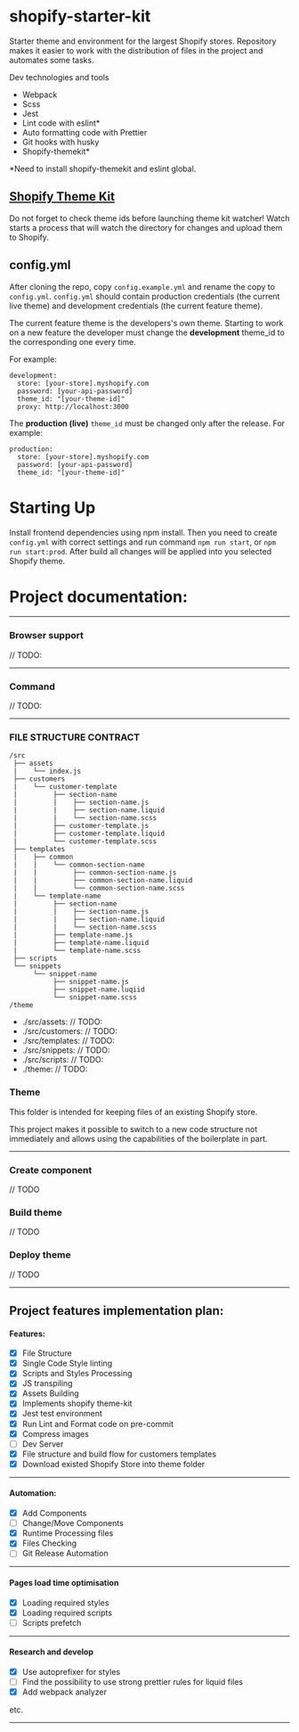 # shopify-starter-kit

Starter theme and environment for the largest Shopify stores. 
Repository makes it easier to work with the distribution of files in the project and automates some tasks.


Dev technologies and tools
- Webpack
- Scss
- Jest
- Lint code with eslint*
- Auto formatting code with Prettier
- Git hooks with husky
- Shopify-themekit*

*Need to install shopify-themekit and eslint global.

## [Shopify Theme Kit](https://shopify.dev/tools/theme-kit)

Do not forget to check theme ids before launching theme kit watcher!
Watch starts a process that will watch the directory for changes and upload them to Shopify.

## config.yml

After cloning the repo, copy `config.example.yml` and rename the copy to `config.yml`.
`config.yml` should contain production credentials (the current live theme) and development credentials (the current feature theme).

The current feature theme is the developers's own theme. Starting to work on a new feature the developer must change the **development** theme_id to the corresponding one every time.

For example:

```
development:
  store: [your-store].myshopify.com
  password: [your-api-password]
  theme_id: "[your-theme-id]"
  proxy: http://localhost:3000
```

The **production (live)** `theme_id` must be changed only after the release.
For example:

```
production:
  store: [your-store].myshopify.com
  password: [your-api-password]
  theme_id: "[your-theme-id]"
```

# Starting Up
Install frontend dependencies using npm install.
Then you need to create `config.yml` with correct settings and run command `npm run start`, or `npm run start:prod`. 
After build all changes will be applied into you selected Shopify theme.


# Project documentation:

---

### Browser support

// TODO:

---

### Command

// TODO:

---

### FILE STRUCTURE CONTRACT

```
/src
 ├── assets
 |    └── index.js
 ├── customers
 |    └── customer-template
 |         ├── section-name
 |         |    ├── section-name.js
 |         |    ├── section-name.liquid
 |         |    └── section-name.scss
 |         ├── customer-template.js
 |         ├── customer-template.liquid
 |         └── customer-template.scss
 ├── templates
 |    ├── common
 |    |    └── common-section-name
 |    |         ├── common-section-name.js
 |    |         ├── common-section-name.liquid
 |    |         └── common-section-name.scss
 |    └── template-name
 |         ├── section-name
 |         |    ├── section-name.js
 |         |    ├── section-name.liquid
 |         |    └── section-name.scss
 |         ├── template-name.js
 |         ├── template-name.liquid
 |         └── template-name.scss
 ├── scripts
 └── snippets
      └── snippet-name
           ├── snippet-name.js
           ├── snippet-name.luqiid
           └── snippet-name.scss
/theme
```


- ./src/assets: // TODO:
- ./src/customers: // TODO:
- ./src/templates: // TODO:
- ./src/snippets: // TODO:
- ./src/scripts: // TODO:
- ./theme: // TODO:

### Theme

This folder is intended for keeping files of an existing Shopify store.

This project makes it possible to switch to a new code structure not immediately and allows using the capabilities of the boilerplate in part.

---


### Create component
// TODO


### Build theme
// TODO


### Deploy theme
// TODO


---

## Project features implementation plan: 


#### Features:

- [x] File Structure
- [x] Single Code Style linting
- [x] Scripts and Styles Processing
- [x] JS transpiling
- [x] Assets Building
- [x] Implements shopify theme-kit
- [x] Jest test environment
- [x] Run Lint and Format code on pre-commit
- [x] Compress images
- [ ] Dev Server
- [x] File structure and build flow for customers templates
- [x] Download existed Shopify Store into theme folder

---
#### Automation:

- [x] Add Components
- [ ] Change/Move Components
- [x] Runtime Processing files
- [x] Files Checking
- [ ] Git Release Automation

---
#### Pages load time optimisation

- [x] Loading required styles
- [x] Loading required scripts
- [ ] Scripts prefetch

---
#### Research and develop

- [x] Use autoprefixer for styles
- [ ] Find the possibility to use strong prettier rules for liquid files
- [x] Add webpack analyzer

etc.

---
